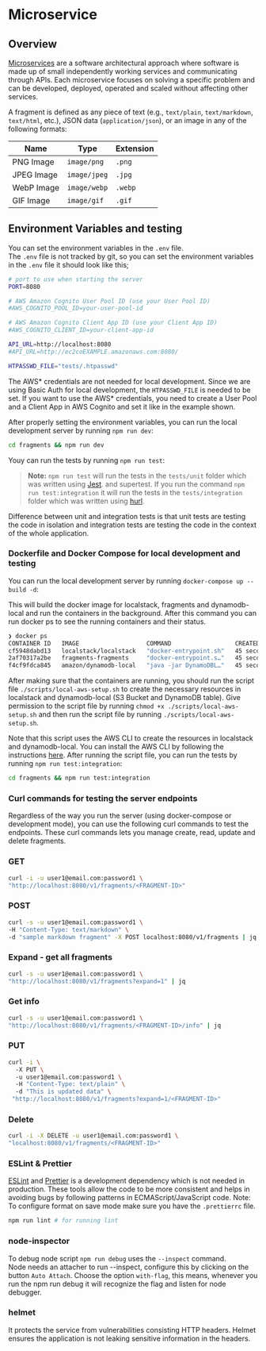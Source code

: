 # Microservice

## Overview

[Microservices](https://aws.amazon.com/microservices/) are a software architectural approach where software is made up of small independently working services and communicating through APIs. Each microservice focuses on solving a specific problem and can be developed, deployed, operated and scaled without affecting other services.

A fragment is defined as any piece of text (e.g., `text/plain`, `text/markdown`, `text/html`, etc.), JSON data (`application/json`), or an image in any of the following formats:

| Name       | Type         | Extension |
| ---------- | ------------ | --------- |
| PNG Image  | `image/png`  | `.png`    |
| JPEG Image | `image/jpeg` | `.jpg`    |
| WebP Image | `image/webp` | `.webp`   |
| GIF Image  | `image/gif`  | `.gif`    |

## Environment Variables and testing

You can set the environment variables in the `.env` file.\
The `.env` file is not tracked by git, so you can set the environment variables in the `.env` file it should look like this;

```bash
# port to use when starting the server
PORT=8080

# AWS Amazon Cognito User Pool ID (use your User Pool ID)
#AWS_COGNITO_POOL_ID=your-user-pool-id

# AWS Amazon Cognito Client App ID (use your Client App ID)
#AWS_COGNITO_CLIENT_ID=your-client-app-id

API_URL=http://localhost:8080
#API_URL=http://ec2coEXAMPLE.amazonaws.com:8080/

HTPASSWD_FILE="tests/.htpasswd"
```

The AWS* credentials are not needed for local development. Since we are using Basic Auth for local development, the `HTPASSWD_FILE` is needed to be set. If you want to use the AWS* credentials, you need to create a User Pool and a Client App in AWS Cognito and set it like in the example shown.

After properly setting the environment variables, you can run the local development server by running `npm run dev`:

```bash
cd fragments && npm run dev
```

Youy can run the tests by running `npm run test`:

> **Note:** `npm run test` will run the tests in the `tests/unit` folder which was written using [Jest](https://jestjs.io/docs/en/getting-started). and supertest. If you run the command `npm run test:integration` it will run the tests in the `tests/integration` folder which was written using [hurl](https://hurl.dev/docs/installation.html).

Difference between unit and integration tests is that unit tests are testing the code in isolation and integration tests are testing the code in the context of the whole application.

### Dockerfile and Docker Compose for local development and testing

You can run the local development server by running `docker-compose up --build -d`:

This will build the docker image for localstack, fragments and dynamodb-local and run the containers in the background.
After this command you can run docker ps to see the running containers and their status.

```bash
❯ docker ps
CONTAINER ID   IMAGE                   COMMAND                  CREATED          STATUS                    PORTS                                             NAMES
cf5948dabd13   localstack/localstack   "docker-entrypoint.sh"   45 seconds ago   Up 43 seconds (healthy)   4510-4559/tcp, 5678/tcp, 0.0.0.0:4566->4566/tcp   fragments-localstack-1
2af70317a2be   fragments-fragments     "docker-entrypoint.s…"   45 seconds ago   Up 43 seconds (healthy)   0.0.0.0:8080->8080/tcp                            fragments-fragments-1
f4cf9fdca845   amazon/dynamodb-local   "java -jar DynamoDBL…"   45 seconds ago   Up 43 seconds             0.0.0.0:8000->8000/tcp                            fragments-dynamodb-local-1
```

After making sure that the containers are running, you should run the script file `./scripts/local-aws-setup.sh` to create the necessary resources in localstack and dynamodb-local (S3 Bucket and DynamoDB table). Give permission to the script file by running `chmod +x ./scripts/local-aws-setup.sh` and then run the script file by running `./scripts/local-aws-setup.sh`.

Note that this script uses the AWS CLI to create the resources in localstack and dynamodb-local. You can install the AWS CLI by following the instructions [here](https://docs.aws.amazon.com/cli/latest/userguide/install-cliv2.html).
After running the script file, you can run the tests by running `npm run test:integration`:

```bash
cd fragments && npm run test:integration
```

### Curl commands for testing the server endpoints

Regardless of the way you run the server (using docker-compose or development mode), you can use the following curl commands to test the endpoints. These curl commands lets you manage create, read, update and delete fragments.

### GET

```bash
curl -i -u user1@email.com:password1 \
"http://localhost:8080/v1/fragments/<FRAGMENT-ID>"
```

### POST

```bash
curl -s -u user1@email.com:password1 \
-H "Content-Type: text/markdown" \
-d "sample markdown fragment" -X POST localhost:8080/v1/fragments | jq
```

### Expand - get all fragments

```bash
curl -s -u user1@email.com:password1 \
"http://localhost:8080/v1/fragments?expand=1" | jq
```

### Get info

```bash
curl -s -u user1@email.com:password1 \
"http://localhost:8080/v1/fragments/<FRAGMENT-ID>/info" | jq
```

### PUT

```bash
curl -i \
  -X PUT \
  -u user1@email.com:password1 \
  -H "Content-Type: text/plain" \
  -d "This is updated data" \
 "http://localhost:8080/v1/fragments?expand=1/<FRAGMENT-ID>"
```

### Delete

```bash
curl -i -X DELETE -u user1@email.com:password1 \
"localhost:8080/v1/fragments/<FRAGMENT-ID>"
```

### ESLint & Prettier

[ESLint](https://eslint.org/docs/latest/user-guide/getting-started) and [Prettier](https://prettier.io/docs/en/options.html) is a development dependency which is not needed in production. These tools allow the code to be more consistent and helps in avoiding bugs by following patterns in ECMAScript/JavaScript code. Note: To configure format on save mode make sure you have the `.prettierrc` file.

```bash
npm run lint # for running lint
```

### node-inspector

To debug node script `npm run debug` uses the `--inspect` command.\
Node needs an attacher to run --inspect, configure this by clicking on the button `Auto Attach`.
Choose the option `with-flag`, this means, whenever you run the npm run debug it will recognize the flag and listen for node debugger.

### helmet

It protects the service from vulnerabilities consisting HTTP headers.
Helmet ensures the application is not leaking sensitive information in the headers.
